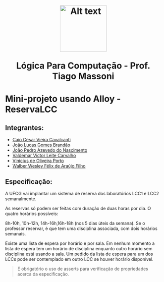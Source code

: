 <h1 align="center">
    <img title="a title" alt="Alt text" src="https://iconape.com/wp-content/files/vm/195950/png/ufcg_universidade_federal_de_campina_grande-logo.png" height=150 >
  <p> Lógica Para Computação - Prof. Tiago Massoni </p>
</h1>

# Mini-projeto usando Alloy - ReservaLCC

## Integrantes: 

- [Caio Cesar Vieira Cavalcanti](https://github.com/Caio-Cesar-Vieira-Cavalcanti)
- [João Lucas Gomes Brandão](https://github.com/Joaogomesbrandao)
- [João Pedro Azevedo do Nascimento](https://github.com/jpedro8azevedo)
- [Valdemar Victor Leite Carvalho](https://github.com/valdemarvictorleitecarvalho)
- [Vinícius de Oliveira Porto](https://github.com/viniciusdeoliveiraporto)
- [Walber Wesley Félix de Araújo Filho](https://github.com/walber-araujo)

## Especificação:

A UFCG vai implantar um sistema de reserva dos laboratórios LCC1 e LCC2 semanalmente.


As reservas só podem ser feitas com duração de duas horas por dia. O quatro horários possíveis:

8h-10h, 10h-12h, 14h-16h,16h-18h (nos 5 dias úteis da semana).
Se o professor reservar, é que tem uma disciplina associada, com dois horários semanais.

Existe uma lista de espera por horário e por sala. Em nenhum momento a lista de espera tem um horário de disciplina enquanto outro horário sem disciplina está usando a sala. Um pedido da lista de espera para um dos LCCs pode ser contemplado em outro LCC se houver horário disponível.

> É obrigatório o uso de asserts para verificação de propriedades acerca da especificação.
